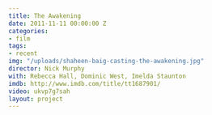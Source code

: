 ```yaml
---
title: The Awakening
date: 2011-11-11 00:00:00 Z
categories:
- film
tags:
- recent
img: "/uploads/shaheen-baig-casting-the-awakening.jpg"
director: Nick Murphy
with: Rebecca Hall, Dominic West, Imelda Staunton
imdb: http://www.imdb.com/title/tt1687901/
video: ukvp7g7sah
layout: project
---
```


